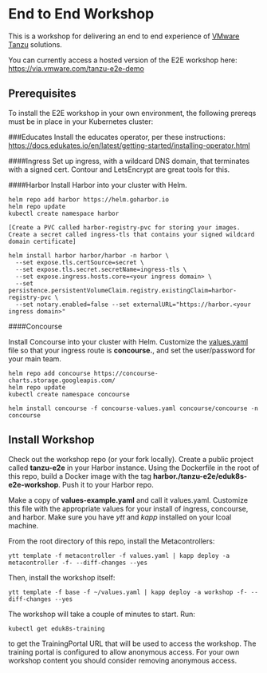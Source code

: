 # End to End Workshop

This is a workshop for delivering an end to end experience of [VMware Tanzu](https://tanzu.vmware.com) solutions.

You can currently access a hosted version of the E2E workshop here: https://via.vmware.com/tanzu-e2e-demo

## Prerequisites

To install the E2E workshop in your own environment, the following prereqs must be in place in your Kubernetes cluster:

###Educates
Install the educates operator, per these instructions: https://docs.edukates.io/en/latest/getting-started/installing-operator.html

####Ingress
Set up ingress, with a wildcard DNS domain, that terminates with a signed cert. Contour and LetsEncrypt are great tools for this.

####Harbor
Install Harbor into your cluster with Helm. 

```
helm repo add harbor https://helm.goharbor.io
helm repo update
kubectl create namespace harbor

[Create a PVC called harbor-registry-pvc for storing your images.
Create a secret called ingress-tls that contains your signed wildcard domain certificate]

helm install harbor harbor/harbor -n harbor \
  --set expose.tls.certSource=secret \
  --set expose.tls.secret.secretName=ingress-tls \
  --set expose.ingress.hosts.core=<your ingress domain> \
  --set persistence.persistentVolumeClaim.registry.existingClaim=harbor-registry-pvc \
  --set notary.enabled=false --set externalURL="https://harbor.<your ingress domain>"
```

####Concourse

Install Concourse into your cluster with Helm. Customize the [values.yaml](https://raw.githubusercontent.com/concourse/concourse-chart/master/values.yaml) file so that your ingress route is **concourse.<your-ingress-domain>**, and set the user/password for your main team.

```
helm repo add concourse https://concourse-charts.storage.googleapis.com/
helm repo update
kubectl create namespace concourse

helm install concourse -f concourse-values.yaml concourse/concourse -n concourse
```

## Install Workshop

Check out the workshop repo (or your fork locally). Create a public project called **tanzu-e2e** in your Harbor instance. Using the Dockerfile in the root of this repo, build a Docker image with the tag **harbor.<your ingress domain>/tanzu-e2e/eduk8s-e2e-workshop**. Push it to your Harbor repo.

Make a copy of **values-example.yaml** and call it values.yaml. Customize this file with the appropriate values for your install of ingress, concourse, and harbor. Make sure you have *ytt* and *kapp* installed on your lcoal machine.

From the root directory of this repo, install the Metacontrollers:
```
ytt template -f metacontroller -f values.yaml | kapp deploy -a metacontroller -f- --diff-changes --yes
```

Then, install the workshop itself:
```
ytt template -f base -f ~/values.yaml | kapp deploy -a workshop -f- --diff-changes --yes
```

The workshop will take a couple of minutes to start. Run:
```
kubectl get eduk8s-training
```
to get the TrainingPortal URL that will be used to access the workshop. The training portal is configured to allow anonymous access. For your own
workshop content you should consider removing anonymous access.

